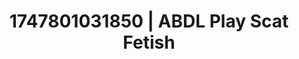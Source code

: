 ---
categories:
- Digital erotica realm
- Roleplay fantasies
- Sensual teasing
- Mormon wife
- Sensual touch
image: /assets/images/1747801031850.jpg
layout: post
seo:
  description: Featured content with sensual Scat Fetish, ABDL Play. HD images available.
  keywords: Scat Fetish, ABDL Play
  og_image: /assets/images/1747801031850.jpg
  schema_type: VisualArtwork
tags:
- '#1747801031850'
- ABDL Play
- Scat Fetish
title: 1747801031850 | ABDL Play Scat Fetish
---
